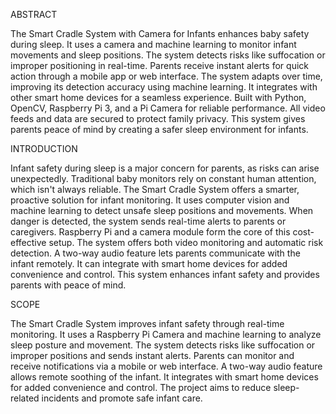 ABSTRACT

The Smart Cradle System with Camera for Infants enhances baby safety during sleep.
It uses a camera and machine learning to monitor infant movements and sleep positions.
The system detects risks like suffocation or improper positioning in real-time.
Parents receive instant alerts for quick action through a mobile app or web interface.
The system adapts over time, improving its detection accuracy using machine learning.
It integrates with other smart home devices for a seamless experience.
Built with Python, OpenCV, Raspberry Pi 3, and a Pi Camera for reliable performance.
All video feeds and data are secured to protect family privacy.
This system gives parents peace of mind by creating a safer sleep environment for infants.

INTRODUCTION

Infant safety during sleep is a major concern for parents, as risks can arise unexpectedly.
Traditional baby monitors rely on constant human attention, which isn't always reliable.
The Smart Cradle System offers a smarter, proactive solution for infant monitoring.
It uses computer vision and machine learning to detect unsafe sleep positions and movements.
When danger is detected, the system sends real-time alerts to parents or caregivers.
Raspberry Pi and a camera module form the core of this cost-effective setup.
The system offers both video monitoring and automatic risk detection.
A two-way audio feature lets parents communicate with the infant remotely.
It can integrate with smart home devices for added convenience and control.
This system enhances infant safety and provides parents with peace of mind.

SCOPE

The Smart Cradle System improves infant safety through real-time monitoring.
It uses a Raspberry Pi Camera and machine learning to analyze sleep posture and movement.
The system detects risks like suffocation or improper positions and sends instant alerts.
Parents can monitor and receive notifications via a mobile or web interface.
A two-way audio feature allows remote soothing of the infant.
It integrates with smart home devices for added convenience and control.
The project aims to reduce sleep-related incidents and promote safe infant care.
